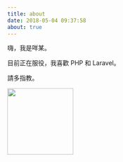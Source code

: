 ```yaml
---
title: about
date: 2018-05-04 09:37:58
about: true
---
```

嗨，我是咩某。

目前正在服役，我喜歡 PHP 和 Laravel。

請多指教。

<img src="../images/cactus.png" width="150">